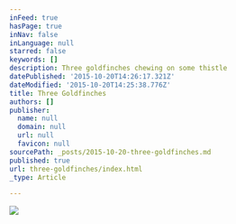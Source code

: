 ```yaml
---
inFeed: true
hasPage: true
inNav: false
inLanguage: null
starred: false
keywords: []
description: Three goldfinches chewing on some thistle
datePublished: '2015-10-20T14:26:17.321Z'
dateModified: '2015-10-20T14:25:38.776Z'
title: Three Goldfinches
authors: []
publisher:
  name: null
  domain: null
  url: null
  favicon: null
sourcePath: _posts/2015-10-20-three-goldfinches.md
published: true
url: three-goldfinches/index.html
_type: Article

---
```

![](https://the-grid-user-content.s3-us-west-2.amazonaws.com/8bf0a1d0-2570-4cb2-8063-f0dd248308b5.jpg)